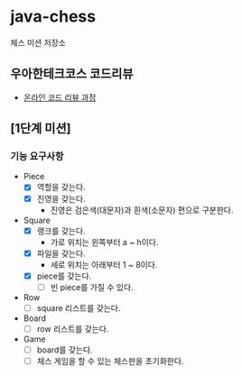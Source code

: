 # java-chess

체스 미션 저장소

## 우아한테크코스 코드리뷰

- [온라인 코드 리뷰 과정](https://github.com/woowacourse/woowacourse-docs/blob/master/maincourse/README.md)

## [1단계 미션]

### 기능 요구사항

- Piece
    - [x] 역할을 갖는다.
    - [x] 진영을 갖는다.
        - 진영은 검은색(대문자)과 흰색(소문자) 편으로 구분한다.

- Square
    - [x] 랭크를 갖는다.
        - 가로 위치는 왼쪽부터 a ~ h이다.
    - [x] 파일을 갖는다.
        - 세로 위치는 아래부터 1 ~ 8이다.
    - [x] piece를 갖는다.
        - [ ] 빈 piece를 가질 수 있다.

- Row
    - [ ] square 리스트를 갖는다.

- Board
    - [ ] row 리스트를 갖는다.

- Game
    - [ ] board를 갖는다.
    - [ ] 체스 게임을 할 수 있는 체스판을 초기화한다.
